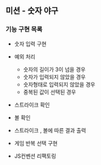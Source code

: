 ## 미션 - 숫자 야구


### 기능 구현 목록


- 숫자 입력 구현

- 예외 처리
    - 숫자의 길이가 3이 넘을 경우
    - 숫자가 입력되지 않았을 경우
    - 숫자형태로 입력되지 않았을 경우
    - 중복된 값이 선택된 경우

- 스트라이크 확인

- 볼 확인

- 스트라이크 , 볼에 따른 결과 출력

- 게임 반복 선택 구현

- JS컨벤션 리팩토링
